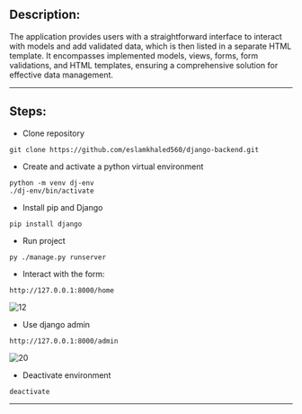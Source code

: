 ## Description:

The application provides users with a straightforward interface to interact with models and add validated data, which is then listed in a separate HTML template. It encompasses implemented models, views, forms, form validations, and HTML templates, ensuring a comprehensive solution for effective data management.

-----------------------------------------
## Steps:

- Clone repository
```
git clone https://github.com/eslamkhaled560/django-backend.git
```

- Create and activate a python virtual environment
```
python -m venv dj-env
./dj-env/bin/activate                 
```

- Install pip and Django
```
pip install django
```

- Run project
```
py ./manage.py runserver
```

- Interact with the form:
```
http://127.0.0.1:8000/home
```
![12](https://github.com/eslamkhaled560/Sprints-Tasks/assets/54172897/88624ea2-ab17-4361-9cd0-d360bce4253a)

- Use django admin
```
http://127.0.0.1:8000/admin
```
![20](https://github.com/eslamkhaled560/Sprints-Tasks/assets/54172897/6c7f810e-f507-4da2-8ced-ca2a892f4db0)

- Deactivate environment
```
deactivate
```

-----------------------------------------
